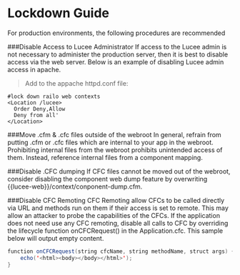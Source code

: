 # Lockdown Guide

For production environments, the following procedures are recommended

###Disable Access to Lucee Administrator
If access to the Lucee admin is not necessary to administer the production server, then it is best to disable access via the web server. Below is an example of disabling Lucee admin access in apache. 

>Add to the appache httpd.conf file:

```
#lock down railo web contexts
<Location /lucee>
  Order Deny,Allow
  Deny from all'
</Location>
```

###Move .cfm & .cfc files outside of the webroot
In general, refrain from putting .cfm or .cfc files which are internal to your app in the webroot. Prohibiting internal files from the webroot prohibits unintended access of them. Instead, reference internal files from a component mapping. 

###Disable .CFC dumping
If CFC files cannot be moved out of the webroot, consider disabling the component web dump feature by overwriting {{lucee-web}}/context/conponent-dump.cfm.

###Disable CFC Remoting
CFC Remoting allow CFCs to be called directly via URL and methods run on them if their access is set to remote. This may allow an attacker to probe the capabilities of the CFCs. If the application does not need use any CFC remoting, disable all calls to CFC by overriding the lifecycle function onCFCRequest() in the Application.cfc. This sample below will output empty content.

```java
function onCFCRequest(string cfcName, string methodName, struct args) {  
	echo('<html><body></body></html>');  
}
```